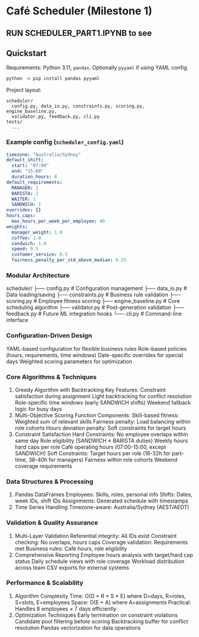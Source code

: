 # Café Scheduler (Milestone 1)

## RUN SCHEDULER_PART1.IPYNB to see

## Quickstart

Requirements: Python 3.11, `pandas`. Optionally `pyyaml` if using YAML config.

```bash
python -m pip install pandas pyyaml
```

Project layout:

```
scheduler/
  config.py, data_io.py, constraints.py, scoring.py, engine_baseline.py,
  validator.py, feedback.py, cli.py
tests/
  ...
```

### Example config (`scheduler_config.yaml`)

```yaml
timezone: "Australia/Sydney"
default_shift:
  start: "07:00"
  end: "15:00"
  duration_hours: 8
default_requirements:
  MANAGER: 1
  BARISTA: 2
  WAITER: 1
  SANDWICH: 1
overrides: {}
hours_caps:
  max_hours_per_week_per_employee: 40
weights:
  manager_weight: 1.0
  coffee: 1.0
  sandwich: 1.0
  speed: 0.5
  customer_service: 0.5
  fairness_penalty_per_std_above_median: 0.25
```

 ### Modular Architecture
scheduler/
├── config.py          # Configuration management
├── data_io.py         # Data loading/saving
├── constraints.py     # Business rule validation
├── scoring.py         # Employee fitness scoring
├── engine_baseline.py # Core scheduling algorithm
├── validator.py       # Post-generation validation
├── feedback.py        # Future ML integration hooks
└── cli.py            # Command-line interface
### Configuration-Driven Design
YAML-based configuration for flexible business rules
Role-based policies (hours, requirements, time windows)
Date-specific overrides for special days
Weighted scoring parameters for optimization

### Core Algorithms & Techniques
1. Greedy Algorithm with Backtracking
Key Features:
Constraint satisfaction during assignment
Light backtracking for conflict resolution
Role-specific time windows (early SANDWICH shifts)
Weekend fallback logic for busy days
2. Multi-Objective Scoring Function
Components:
Skill-based fitness: Weighted sum of relevant skills
Fairness penalty: Load balancing within role cohorts
Hours deviation penalty: Soft constraints for target hours
3. Constraint Satisfaction
Hard Constraints:
No employee overlaps within same day
Role eligibility (SANDWICH ≠ BARISTA duties)
Weekly hours hard caps per role
Café operating hours (07:00-15:00, except SANDWICH)
Soft Constraints:
Target hours per role (16-32h for part-time, 38-40h for managers)
Fairness within role cohorts
Weekend coverage requirements


 ### Data Structures & Processing
1. Pandas DataFrames
Employees: Skills, roles, personal info
Shifts: Dates, week IDs, shift IDs
Assignments: Generated schedule with timestamps
2. Time Series Handling
Timezone-aware: Australia/Sydney (AEST/AEDT)


### Validation & Quality Assurance
1. Multi-Layer Validation
Referential integrity: All IDs exist
Constraint checking: No overlaps, hours caps
Coverage validation: Requirements met
Business rules: Café hours, role eligibility
2. Comprehensive Reporting
Employee hours analysis with target/hard cap status
Daily schedule views with role coverage
Workload distribution across team
CSV exports for external systems



### Performance & Scalability
1. Algorithm Complexity
Time: O(D × R × S × E) where D=days, R=roles, S=slots, E=employees
Space: O(E + A) where A=assignments
Practical: Handles 8 employees × 7 days efficiently
2. Optimization Techniques
Early termination on constraint violations
Candidate pool filtering before scoring
Backtracking buffer for conflict resolution
Pandas vectorization for data operations